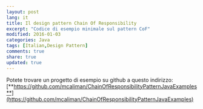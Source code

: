```yaml
---
layout: post
lang: it
title: Il design pattern Chain Of Responsibility
excerpt: "Codice di esempio minimale sul pattern CoF"
modified: 2016-01-03
categories: Java
tags: [Italian,Design Pattern]
comments: true
share: true
updated: true
---
```



Potete trovare un progetto di esempio su github a questo indirizzo:
[**https://github.com/mcaliman/ChainOfResponsibilityPatternJavaExamples**](https://github.com/mcaliman/ChainOfResponsibilityPatternJavaExamples)

